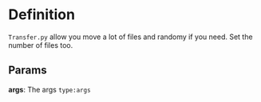 # Definition

`Transfer.py` allow you move a lot of files and randomy if you need. Set the number of files too.

## Params

**args**: The args `type:args`

